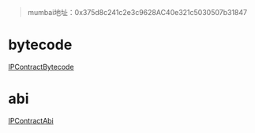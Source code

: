 > mumbai地址：0x375d8c241c2e3c9628AC40e321c5030507b31847

# bytecode

[IPContractBytecode](IPContractBytecode.bytecode)

# abi
[IPContractAbi](IPContractAbi.json)